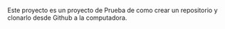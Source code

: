 Este proyecto es un proyecto de Prueba de como crear un repositorio y clonarlo desde Github a la computadora.
